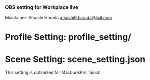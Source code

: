 ### OBS setting for Workplace live
Maintainer: Atsushi Harada atsushi9.harada@lixil.com
# Profile Setting: profile_setting/
# Scene Setting: scene_setting.json
This setting is optimized for MacbookPro 15inch
